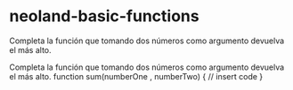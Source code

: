 # neoland-basic-functions
Completa la función que tomando dos números como argumento devuelva el más alto.

Completa la función que tomando dos números como argumento devuelva el más alto.
function sum(numberOne , numberTwo) {
  // insert code
}